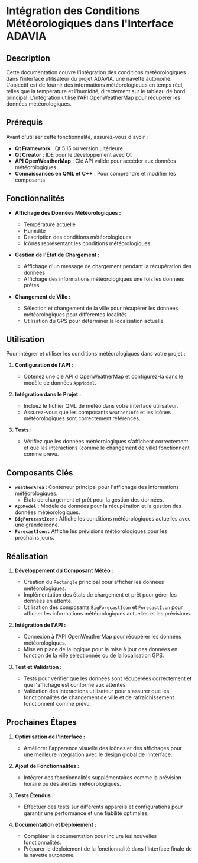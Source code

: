 # Intégration des Conditions Météorologiques dans l'Interface ADAVIA

## Description

Cette documentation couvre l'intégration des conditions météorologiques dans l'interface utilisateur du projet ADAVIA, une navette autonome. L'objectif est de fournir des informations météorologiques en temps réel, telles que la température et l'humidité, directement sur le tableau de bord principal. L'intégration utilise l'API OpenWeatherMap pour récupérer les données météorologiques.

## Prérequis

Avant d'utiliser cette fonctionnalité, assurez-vous d'avoir :

- **Qt Framework** : Qt 5.15 ou version ultérieure
- **Qt Creator** : IDE pour le développement avec Qt
- **API OpenWeatherMap** : Clé API valide pour accéder aux données météorologiques
- **Connaissances en QML et C++** : Pour comprendre et modifier les composants

## Fonctionnalités

- **Affichage des Données Météorologiques :**
  - Température actuelle
  - Humidité
  - Description des conditions météorologiques
  - Icônes représentant les conditions météorologiques

- **Gestion de l'État de Chargement :**
  - Affichage d'un message de chargement pendant la récupération des données
  - Affichage des informations météorologiques une fois les données prêtes

- **Changement de Ville :**
  - Sélection et changement de la ville pour récupérer les données météorologiques pour différentes localités
  - Utilisation du GPS pour déterminer la localisation actuelle

## Utilisation

Pour intégrer et utiliser les conditions météorologiques dans votre projet :

1. **Configuration de l'API :**
   - Obtenez une clé API d'OpenWeatherMap et configurez-la dans le modèle de données `AppModel`.

2. **Intégration dans le Projet :**
   - Incluez le fichier QML de météo dans votre interface utilisateur.
   - Assurez-vous que les composants `WeatherInfo` et les icônes météorologiques sont correctement référencés.

3. **Tests :**
   - Vérifiez que les données météorologiques s'affichent correctement et que les interactions (comme le changement de ville) fonctionnent comme prévu.

## Composants Clés

- **`weatherArea` :** Conteneur principal pour l'affichage des informations météorologiques.
  - États de chargement et prêt pour la gestion des données.
- **`AppModel` :** Modèle de données pour la récupération et la gestion des données météorologiques.
- **`BigForecastIcon` :** Affiche les conditions météorologiques actuelles avec une grande icône.
- **`ForecastIcon` :** Affiche les prévisions météorologiques pour les prochains jours.

## Réalisation

1. **Développement du Composant Météo :**
   - Création du `Rectangle` principal pour afficher les données météorologiques.
   - Implémentation des états de chargement et prêt pour gérer les données en attente.
   - Utilisation des composants `BigForecastIcon` et `ForecastIcon` pour afficher les informations météorologiques actuelles et les prévisions.

2. **Intégration de l'API :**
   - Connexion à l'API OpenWeatherMap pour récupérer les données météorologiques.
   - Mise en place de la logique pour la mise à jour des données en fonction de la ville sélectionnée ou de la localisation GPS.

3. **Test et Validation :**
   - Tests pour vérifier que les données sont récupérées correctement et que l'affichage est conforme aux attentes.
   - Validation des interactions utilisateur pour s'assurer que les fonctionnalités de changement de ville et de rafraîchissement fonctionnent comme prévu.




## Prochaines Étapes

1. **Optimisation de l'Interface :**
   - Améliorer l'apparence visuelle des icônes et des affichages pour une meilleure intégration avec le design global de l'interface.

2. **Ajout de Fonctionnalités :**
   - Intégrer des fonctionnalités supplémentaires comme la prévision horaire ou des alertes météorologiques.

3. **Tests Étendus :**
   - Effectuer des tests sur différents appareils et configurations pour garantir une performance et une fiabilité optimales.

4. **Documentation et Déploiement :**
   - Compléter la documentation pour inclure les nouvelles fonctionnalités.
   - Préparer le déploiement de la fonctionnalité dans l'interface finale de la navette autonome.

